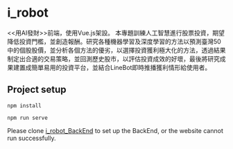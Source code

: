 # i_robot
<<用AI發財>>前端，使用Vue.js架設。
本專題訓練人工智慧進行股票投資，期望降低投資門檻，並創造報酬。研究各種機器學習及深度學習的方法以預測臺灣50中的個股股價，並分析各個方法的優劣，以選擇投資獲利極大化的方法，透過結果制定出合適的交易策略，並回測歷史股市，以評估投資成效的好壞，最後將研究成果建置成簡單易用的投資平台，並結合LineBot即時推播獲利情形給使用者。

## Project setup
```
npm install
```
```
npm run serve
```
Please clone [i_robot_BackEnd](https://github.com/InkyChew/i_robot_BackEnd)
to set up the BackEnd, or the website cannot run successfully.

